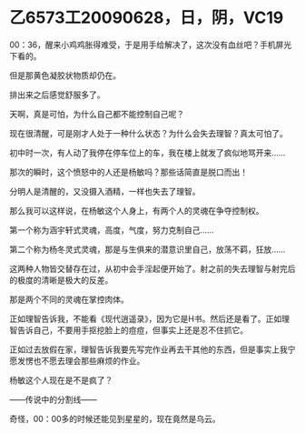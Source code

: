 # 乙6573工20090628，日，阴，VC19

00：36，醒来小鸡鸡胀得难受，于是用手给解决了，这次没有血丝吧？手机屏光下看的。

但是那黄色凝胶状物质却仍在。

排出来之后感觉舒服多了。

天啊，真是可怕，为什么自己都不能控制自己呢？

现在很清醒，可是刚才人处于一种什么状态？为什么会失去理智？真太可怕了。

初中时一次，有人动了我停在停车位上的车，我在楼上就发了疯似地骂开来……

那次的瞬时，这个愤怒中的人还是杨敏吗？那些话简直是脱口而出！

分明人是清醒的，又没摄入酒精，一样也失去了理智。

那么我可以这样说，在杨敏这个人身上，有两个人的灵魂在争夺控制权。

第一个称为涵宇轩式灵魂，高度，气度，努力克制自己……

第二个称为杨冬灵式灵魂，那是与生俱来的潜意识里自己，放荡不羁，狂放……

这两种人物皆交替存在过，从初中会手淫起便开始了。射之前的失去理智与射完后的极度的清晰是极大的反差。

那是两个不同的灵魂在掌控肉体。

正如理智告诉我，不能看《现代逍遥录》，因为它是H书。然后还是看了。正如理智告诉自己，不要用手抠挖脸上的痘痘，但事实上还是忍不住抓它。

正如过去放假在家，理智告诉我要先写完作业再去干其他的东西，但是事实上我宁愿发愣也不愿去理会那些麻烦的作业。

杨敏这个人现在是不是疯了？

——传说中的分割线——

奇怪，00：00多的时候还能见到星星的，现在竟然是乌云。

